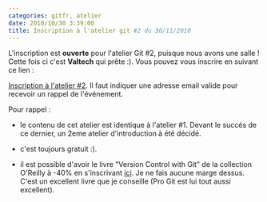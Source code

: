 ```yaml
---
categories: gitfr, atelier
date: 2010/10/30 3:39:00
title: Inscription à l'atelier git #2 du 30/11/2010
---
```


L'inscription est **ouverte** pour l'atelier Git #2, puisque nous avons une salle ! Cette fois ci c'est **Valtech** qui prête :). Vous pouvez vous inscrire en suivant ce lien :

[Inscription à l'atelier #2](http://www.doodle.com/hya5bs3bghcup9rv). Il faut indiquer une adresse email valide pour recevoir un rappel de l'événement.

Pour rappel :

- le contenu de cet atelier est identique à l'atelier #1. Devant le succés de ce dernier, un 2eme atelier d'introduction à été décidé.

- c'est toujours gratuit :).

- il est possible d'avoir le livre "Version Control with Git" de la collection O'Reilly à -40% en s'inscrivant [ici](http://www.doodle.com/2quxg9wqdbbyhhvb). Je ne fais aucune marge dessus. C'est un excellent livre que je conseille (Pro Git est lui tout aussi excellent).
